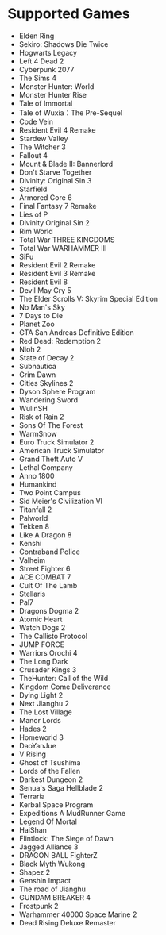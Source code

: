 # Supported Games
- Elden Ring 
- Sekiro: Shadows Die Twice 
- Hogwarts Legacy 
- Left 4 Dead 2 
- Cyberpunk 2077 
- The Sims 4  
- Monster Hunter: World 
- Monster Hunter Rise 
- Tale of Immortal 
- Tale of Wuxia：The Pre-Sequel 
- Code Vein 
- Resident Evil 4 Remake 
- Stardew Valley 
- The Witcher 3 
- Fallout 4 
- Mount & Blade II: Bannerlord 
- Don't Starve Together 
- Divinity: Original Sin 3 
- Starfield 
- Armored Core 6 
- Final Fantasy 7 Remake 
- Lies of P 
- Divinity Original Sin 2 
- Rim World 
- Total War THREE KINGDOMS 
- Total War WARHAMMER III 
- SiFu 
- Resident Evil 2 Remake 
- Resident Evil 3 Remake 
- Resident Evil 8 
- Devil May Cry 5 
- The Elder Scrolls V: Skyrim Special Edition 
- No Man's Sky 
- 7 Days to Die 
- Planet Zoo 
- GTA San Andreas Definitive Edition 
- Red Dead: Redemption 2 
- Nioh 2 
- State of Decay 2 
- Subnautica 
- Grim Dawn 
- Cities Skylines 2 
- Dyson Sphere Program 
- Wandering Sword 
- WulinSH 
- Risk of Rain 2 
- Sons Of The Forest 
- WarmSnow 
- Euro Truck Simulator 2 
- American Truck Simulator 
- Grand Theft Auto V 
- Lethal Company 
- Anno 1800 
- Humankind 
- Two Point Campus 
- Sid Meier's Civilization VI 
- Titanfall 2 
- Palworld 
- Tekken 8 
- Like A Dragon 8 
- Kenshi 
- Contraband Police 
- Valheim 
- Street Fighter 6 
- ACE COMBAT 7 
- Cult Of The Lamb 
- Stellaris 
- Pal7 
- Dragons Dogma 2 
- Atomic Heart 
- Watch Dogs 2 
- The Callisto Protocol 
- JUMP FORCE 
- Warriors Orochi 4 
- The Long Dark 
- Crusader Kings 3 
- TheHunter: Call of the Wild 
- Kingdom Come Deliverance 
- Dying Light 2 
- Next Jianghu 2 
- The Lost Village 
- Manor Lords 
- Hades 2 
- Homeworld 3 
- DaoYanJue 
- V Rising 
- Ghost of Tsushima 
- Lords of the Fallen 
- Darkest Dungeon 2 
- Senua's Saga Hellblade 2 
- Terraria 
- Kerbal Space Program 
- Expeditions A MudRunner Game 
- Legend Of Mortal 
- HaiShan
- Flintlock: The Siege of Dawn
- Jagged Alliance 3
- DRAGON BALL FighterZ
- Black Myth Wukong
- Shapez 2
- Genshin Impact
- The road of Jianghu
- GUNDAM BREAKER 4
- Frostpunk 2
- Warhammer 40000 Space Marine 2
- Dead Rising Deluxe Remaster